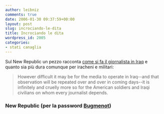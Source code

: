 ```yaml
---
author: leibniz
comments: true
date: 2006-01-30 09:37:59+00:00
layout: post
slug: incrociando-le-dita
title: Incrociando le dita
wordpress_id: 2005
categories:
- stati canaglia
---
```


Sul New Republic un pezzo racconta [come si fa il giornalista in Iraq](http://www.tnr.com/doc.mhtml?i=w060130&s=kaplan013006) e quanto sia più dura comunque per iracheni e militari:


> However difficult it may be for the media to operate in Iraq--and that observation will be repeated over and over in coming days--it is infinitely and cruelly more so for the American soldiers and Iraqi civilians on whom every journalist depends.




### New Republic (per la password [Bugmenot](http://www.bugmenot.com/))
